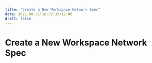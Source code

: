 ```yaml
---
title: "Create a New Workspace Network Spec"
date: 2021-08-31T16:39:33+12:00
draft: false
---
```

# Create a New Workspace Network Spec

